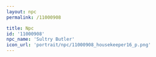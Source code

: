 ```yaml
---
layout: npc
permalink: /11000908

title: Npc
id: '11000908'
npc_name: 'Sultry Butler'
icon_url: 'portrait/npc/11000908_housekeeper16_p.png'
---
```

